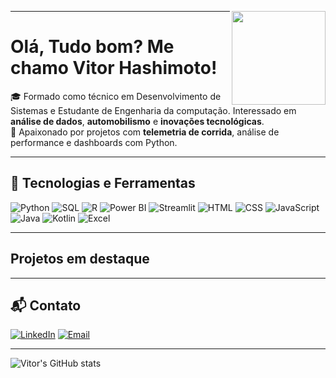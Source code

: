 <img align="right" height="150" src="https://github.com/VitorHashimoto21.png"><hr>

# Olá, Tudo bom? Me chamo Vitor Hashimoto!

🎓 Formado como técnico em Desenvolvimento de Sistemas e Estudante de Engenharia da computação. Interessado em **análise de dados**, **automobilismo** e **inovações tecnológicas**.  
🚗 Apaixonado por projetos com **telemetria de corrida**, análise de performance e dashboards com Python.

---

## 🚀 Tecnologias e Ferramentas

![Python](https://img.shields.io/badge/Python-3776AB?style=for-the-badge&logo=python&logoColor=white)
![SQL](https://img.shields.io/badge/SQL-07405E?style=for-the-badge)
![R](https://img.shields.io/badge/R-276DC3?style=for-the-badge&logo=r&logoColor=white)
![Power BI](https://img.shields.io/badge/Power%20BI-F2C811?style=for-the-badge&logo=powerbi&logoColor=black)
![Streamlit](https://img.shields.io/badge/Streamlit-FF4B4B?style=for-the-badge&logo=streamlit&logoColor=white)
![HTML](https://img.shields.io/badge/HTML5-E34F26?style=for-the-badge&logo=html5&logoColor=white)
![CSS](https://img.shields.io/badge/CSS3-1572B6?style=for-the-badge&logo=css3&logoColor=white)
![JavaScript](https://img.shields.io/badge/JavaScript-F7DF1E?style=for-the-badge&logo=javascript&logoColor=black)
![Java](https://img.shields.io/badge/Java-007396?style=for-the-badge&logo=java&logoColor=white)
![Kotlin](https://img.shields.io/badge/Kotlin-0095D5?style=for-the-badge&logo=kotlin&logoColor=white)
![Excel](https://img.shields.io/badge/Excel-217346?style=for-the-badge&logo=microsoft-excel&logoColor=white)

---

## Projetos em destaque



---

## 📬 Contato

[![LinkedIn](https://img.shields.io/badge/-LinkedIn-0A66C2?style=flat&logo=Linkedin&logoColor=white)](https://www.linkedin.com/in/vitor-yoshikazu-bancho-hashimoto-a6b0042a5/)
[![Email](https://img.shields.io/badge/-Email-red?style=flat&logo=gmail&logoColor=white)](mailto:sayuribancho@gmail.com)

---

![Vitor's GitHub stats](https://github-readme-stats.vercel.app/api?username=VitorHashimoto21&show_icons=true&theme=tokyonight)

